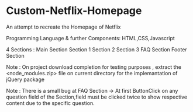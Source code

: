 # Custom-Netflix-Homepage
An attempt to recreate the Homepage of Netflix 

Programming Language & further Components:  HTML,CSS,Javascript

4 Sections :
	Main Section
	Section 1
	Section 2
	Section 3
	FAQ Section
	Footer Section
	
Note : On project download completion for testing purposes , extract the <node_modules.zip> file on current directory for the implemantation of jQuery package 
	
Note : There is a small bug at FAQ Section -> At first ButtonClick on any question field of the Section,field must be clicked twice to show 							respective content due to the specific question.
